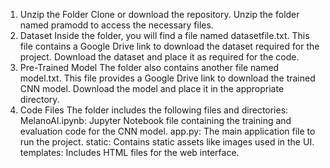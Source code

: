 1. Unzip the Folder
Clone or download the repository.
Unzip the folder named pramodd to access the necessary files.
2. Dataset
Inside the folder, you will find a file named datasetfile.txt.
This file contains a Google Drive link to download the dataset required for the project.
Download the dataset and place it as required for the code.
3. Pre-Trained Model
The folder also contains another file named model.txt.
This file provides a Google Drive link to download the trained CNN model.
Download the model and place it in the appropriate directory.
4. Code Files
The folder includes the following files and directories:
MelanoAI.ipynb: Jupyter Notebook file containing the training and evaluation code for the CNN model.
app.py: The main application file to run the project.
static: Contains static assets like images used in the UI.
templates: Includes HTML files for the web interface.
